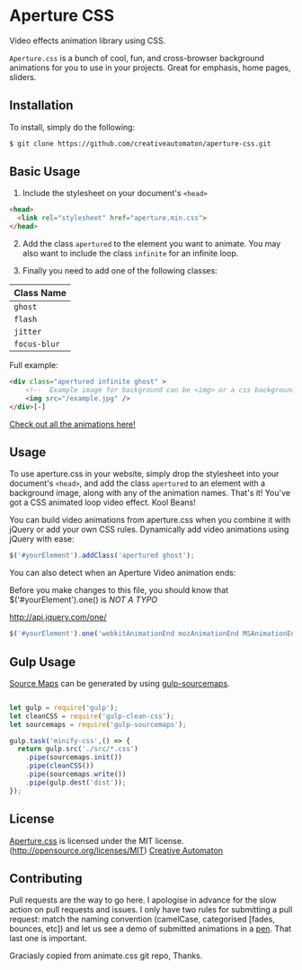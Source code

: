 # Aperture CSS
Video effects animation library using CSS.


`Aperture.css` is a bunch of cool, fun, and cross-browser background animations for you to use in your projects. Great for emphasis, home pages, sliders.

## Installation

To install, simply do the following:

```bash
$ git clone https://github.com/creativeautomaton/aperture-css.git
```

## Basic Usage
1. Include the stylesheet on your document's `<head>`

  ```html
  <head>
    <link rel="stylesheet" href="aperture.min.css">
  </head>
  ```

2. Add the class `apertured` to the element you want to animate.
 You may also want to include the class `infinite` for an infinite loop.

3. Finally you need to add one of the following classes:

| ﻿Class Name |
|--------------------|
| `ghost` |
| `flash` |
| `jitter` |
| `focus-blur` |


Full example:
```html
<div class="apertured infinite ghost" >
    <!--  Example image for background can be <img> or a css background image. -->
    <img src="/example.jpg" />
</div>[-]
```

[Check out all the animations here!](http://creativeautomaton.com/aperture-css/)

## Usage
To use aperture.css in your website, simply drop the stylesheet into your document's `<head>`, and add the class `apertured` to an element with a background image, along with any of the animation names. That's it! You've got a CSS animated loop video effect. Kool Beans!


You can build video animations from aperture.css when you combine it with jQuery or add your own CSS rules. Dynamically add video animations using jQuery with ease:

```javascript
$('#yourElement').addClass('apertured ghost');
```

You can also detect when an Aperture Video animation ends:


Before you make changes to this file, you should know that $('#yourElement').one() is *NOT A TYPO*

http://api.jquery.com/one/


```javascript
$('#yourElement').one('webkitAnimationEnd mozAnimationEnd MSAnimationEnd oanimationend animationend', doSomething);
```

## Gulp Usage
[Source Maps](http://www.html5rocks.com/tutorials/developertools/sourcemaps/) can be generated by using [gulp-sourcemaps](https://github.com/floridoo/gulp-sourcemaps).

```javascript

let gulp = require('gulp');
let cleanCSS = require('gulp-clean-css');
let sourcemaps = require('gulp-sourcemaps');

gulp.task('minify-css',() => {
  return gulp.src('./src/*.css')
    .pipe(sourcemaps.init())
    .pipe(cleanCSS())
    .pipe(sourcemaps.write())
    .pipe(gulp.dest('dist'));
});
```



<!-- [View a video tutorial](https://www.youtube.com/watch?v=CBQGl6zokMs) on how to use Animate.css with jQuery here. -->

<!-- **Note:** `jQuery.one()` is used when you want to execute the event handler at most *once*. More information [here](http://api.jquery.com/one/).

You can also extend jQuery to add a function that does it all for you:

```javascript
$.fn.extend({
    animateCss: function (animationName) {
        var animationEnd = 'webkitAnimationEnd mozAnimationEnd MSAnimationEnd oanimationend animationend';
        this.addClass('animated ' + animationName).one(animationEnd, function() {
            $(this).removeClass('animated ' + animationName);
        });
        return this;
    }
});
```

And use it like this:

```javascript
$('#yourElement').animateCss('bounce');
```

You can change the duration of your animations, add a delay or change the number of times that it plays:

```css
#yourElement {
  -vendor-animation-duration: 3s;
  -vendor-animation-delay: 2s;
  -vendor-animation-iteration-count: infinite;
}
```

*Note: be sure to replace "vendor" in the CSS with the applicable vendor prefixes (webkit, moz, etc)*

## Custom Builds
Animate.css is powered by [gulp.js](http://gulpjs.com/), and you can create custom builds pretty easily. First of all, you’ll need Gulp and all other dependencies:

```sh
$ cd path/to/animate.css/
$ sudo npm install
```

Next, run `gulp` to compile your custom builds. For example, if you want only some of the “attention seekers”, simply edit the `animate-config.json` file to select only the animations you want to use.

```javascript
"attention_seekers": {
  "bounce": true,
  "flash": false,
  "pulse": false,
  "shake": true,
  "headShake": true,
  "swing": true,
  "tada": true,
  "wobble": true,
  "jello":true
}
``` -->

## License
[Aperture.css](http://creativeautomaton.com/aperture-css/) is licensed under the MIT license. (http://opensource.org/licenses/MIT)
[Creative Automaton](http://creativeautomaton.com/)

## Contributing
Pull requests are the way to go here. I apologise in advance for the slow action on pull requests and issues. I only have two rules for submitting a pull request: match the naming convention (camelCase, categorised [fades, bounces, etc]) and let us see a demo of submitted animations in a [pen](http://codepen.io). That last one is important.

Graciasly copied from animate.css git repo, Thanks.
